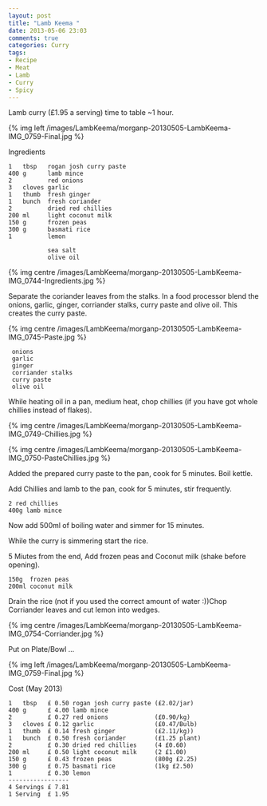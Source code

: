 ```yaml
---
layout: post
title: "Lamb Keema "
date: 2013-05-06 23:03
comments: true
categories: Curry
tags: 
- Recipe
- Meat
- Lamb
- Curry
- Spicy
---
```


Lamb curry (£1.95 a serving) time to table ~1 hour.

{% img left /images/LambKeema/morganp-20130505-LambKeema-IMG_0759-Final.jpg %}


Ingredients

    1   tbsp   rogan josh curry paste
    400 g      lamb mince
    2          red onions
    3   cloves garlic
    1   thumb  fresh ginger
    1   bunch  fresh coriander
    2          dried red chillies
    200 ml     light coconut milk
    150 g      frozen peas
    300 g      basmati rice
    1          lemon

               sea salt
               olive oil

{% img centre /images/LambKeema/morganp-20130505-LambKeema-IMG_0744-Ingredients.jpg %}

Separate the coriander leaves from the stalks. In a food processor blend the onions, garlic, ginger, corriander stalks, curry paste and olive oil. This creates the curry paste.

{% img centre /images/LambKeema/morganp-20130505-LambKeema-IMG_0745-Paste.jpg %}

     onions
     garlic
     ginger
     corriander stalks
     curry paste
     olive oil


While heating oil in a pan, medium heat, chop chillies (if you have got whole chillies instead of flakes).

{% img centre /images/LambKeema/morganp-20130505-LambKeema-IMG_0749-Chillies.jpg %}

{% img centre /images/LambKeema/morganp-20130505-LambKeema-IMG_0750-PasteChillies.jpg %}

Added the prepared curry paste to the pan, cook for 5 minutes. Boil kettle.

Add Chillies and lamb to the pan, cook for 5 minutes, stir frequently. 

    2 red chillies
    400g lamb mince

Now add 500ml of boiling water and simmer for 15 minutes.

While the curry is simmering start the rice.

5 Miutes from the end, Add frozen peas and Coconut milk (shake before opening).

    150g  frozen peas
    200ml coconut milk

Drain the rice (not if you used the correct amount of water :))Chop Corriander leaves and cut lemon into wedges.


{% img centre /images/LambKeema/morganp-20130505-LambKeema-IMG_0754-Corriander.jpg %}

Put on Plate/Bowl ...

{% img left /images/LambKeema/morganp-20130505-LambKeema-IMG_0759-Final.jpg %}


Cost (May 2013)

    1   tbsp   £ 0.50 rogan josh curry paste (£2.02/jar)
    400 g      £ 4.00 lamb mince             
    2          £ 0.27 red onions             (£0.90/kg)            
    3   cloves £ 0.12 garlic                 (£0.47/Bulb)            
    1   thumb  £ 0.14 fresh ginger           (£2.11/kg))             
    1   bunch  £ 0.50 fresh coriander        (£1.25 plant)     
    2          £ 0.30 dried red chillies     (4 £0.60)
    200 ml     £ 0.50 light coconut milk     (2 £1.00)       
    150 g      £ 0.43 frozen peas            (800g £2.25)      
    300 g      £ 0.75 basmati rice           (1kg £2.50)           
    1          £ 0.30 lemon                      
    -----------------
    4 Servings £ 7.81
    1 Serving  £ 1.95


